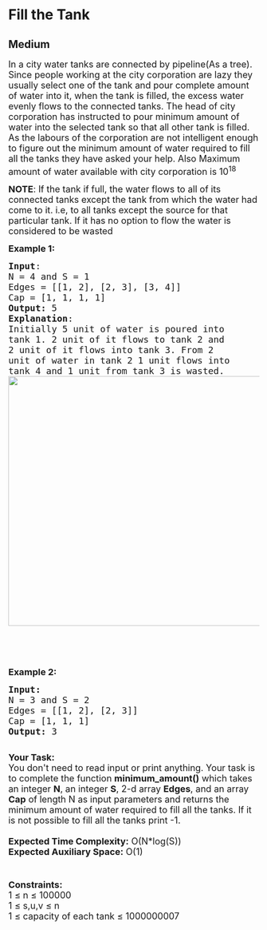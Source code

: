 # Fill the Tank
## Medium 
<div class="problem-statement">
                <p></p><p><span style="font-size:18px">In a city water tanks are connected by pipeline(As a tree). Since people working at the city corporation are lazy they usually select one of the tank and pour complete amount of water into it, when the tank is filled, the excess water evenly flows to the connected tanks. The head of city corporation has instructed to pour minimum amount of water into the selected tank so that all other tank is filled. As the labours of the corporation are not intelligent enough to figure out the minimum amount of water required to fill all the tanks they have asked your help. Also Maximum amount of water available with city corporation is 10<sup>18</sup></span></p>

<p><span style="font-size:18px"><strong>NOTE</strong>: If the tank if full, the water flows to all of its connected tanks except the tank from which the water had come to it. i.e, to all tanks except the source for that particular tank. If it has no option to flow the water is considered to be wasted</span></p>

<p><span style="font-size:18px"><strong>Example 1:</strong></span></p>

<pre><span style="font-size:18px"><strong>Input</strong>:
N = 4 and S = 1
Edges = [[1, 2], [2, 3], [3, 4]]
Cap = [1, 1, 1, 1]
<strong>Output:</strong>&nbsp;5
<strong>Explanation</strong>:
Initially 5 unit of water is poured into 
tank 1. 2 unit of it flows to tank 2 and 
2 unit of it flows into tank 3. From 2 
unit of water in tank 2 1 unit flows into 
tank 4 and 1 unit from tank 3 is wasted.
<img alt="" src="https://contribute.geeksforgeeks.org/wp-content/uploads/fill-the-tank.jpg" style="height:500px; width:667px" class="img-responsive">

</span>
</pre>

<p>&nbsp;</p>

<p><span style="font-size:18px"><strong>Example 2:</strong></span></p>

<pre><span style="font-size:18px"><strong>Input:</strong>
N = 3 and S = 2
Edges = [[1, 2], [2, 3]]
Cap = [1, 1, 1]
<strong>Output: </strong>3
</span></pre>

<p><br>
<span style="font-size:18px"><strong>Your Task:&nbsp;&nbsp;</strong><br>
You don't need to read input or print anything. Your task is to complete the function&nbsp;<strong>minimum_amount()</strong>&nbsp;which takes an integer <strong>N</strong>, an&nbsp;integer&nbsp;<strong>S</strong>, 2-d array <strong>Edges</strong>, and an array <strong>Cap</strong>&nbsp;of length&nbsp;N as input parameters and returns the minimum amount of water required to fill all the tanks. If it is not possible to fill all the tanks print -1.<br>
<br>
<strong>Expected Time Complexity:</strong> O(N*log(S))<br>
<strong>Expected Auxiliary Space:</strong> O(1)</span></p>

<p>&nbsp;</p>

<p><span style="font-size:18px"><strong>Constraints:</strong><br>
1 ≤ n ≤ 100000<br>
1&nbsp;≤ s,u,v ≤ n<br>
1 ≤ capacity of each tank ≤ 1000000007</span></p>
 <p></p>
            </div>